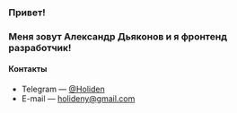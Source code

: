 ### Привет!

### Меня зовут **Александр Дьяконов** и я **фронтенд разработчик!**

#### Контакты

* Telegram — [@Holiden](https://t.me/holiden)
* E-mail — holideny@gmail.com
